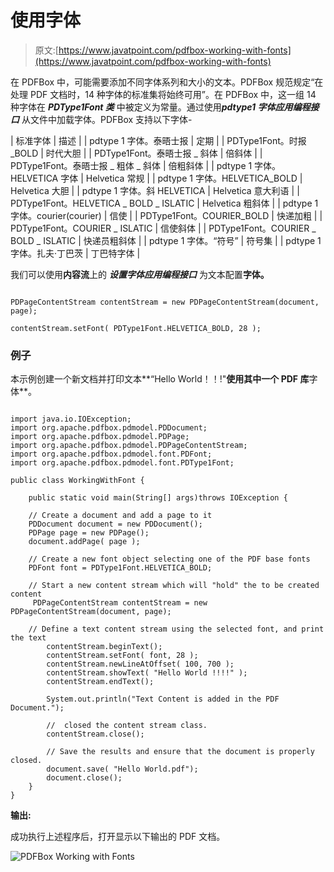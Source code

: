 # 使用字体

> 原文:[https://www.javatpoint.com/pdfbox-working-with-fonts](https://www.javatpoint.com/pdfbox-working-with-fonts)

在 PDFBox 中，可能需要添加不同字体系列和大小的文本。PDFBox 规范规定“在处理 PDF 文档时，14 种字体的标准集将始终可用”。在 PDFBox 中，这一组 14 种字体在 ***PDType1Font 类*** 中被定义为常量。通过使用***pdtype1 字体应用编程接口*** 从文件中加载字体。PDFBox 支持以下字体-

| 标准字体 | 描述 |
| pdtype 1 字体。泰晤士报 | 定期 |
| PDType1Font。时报 _BOLD | 时代大胆 |
| PDType1Font。泰晤士报 _ 斜体 | 倍斜体 |
| PDType1Font。泰晤士报 _ 粗体 _ 斜体 | 倍粗斜体 |
| pdtype 1 字体。HELVETICA 字体 | Helvetica 常规 |
| pdtype 1 字体。HELVETICA_BOLD | Helvetica 大胆 |
| pdtype 1 字体。斜 HELVETICA | Helvetica 意大利语 |
| PDType1Font。HELVETICA _ BOLD _ ISLATIC | Helvetica 粗斜体 |
| pdtype 1 字体。courier(courier) | 信使 |
| PDType1Font。COURIER_BOLD | 快递加粗 |
| PDType1Font。COURIER _ ISLATIC | 信使斜体 |
| PDType1Font。COURIER _ BOLD _ ISLATIC | 快递员粗斜体 |
| pdtype 1 字体。“符号” | 符号集 |
| pdtype 1 字体。扎夫·丁巴茨 | 丁巴特字体 |

我们可以使用**内容流**上的 ***设置字体应用编程接口*** 为文本配置**字体。**

```

PDPageContentStream contentStream = new PDPageContentStream(document, page);

contentStream.setFont( PDType1Font.HELVETICA_BOLD, 28 );

```

### 例子

本示例创建一个新文档并打印文本**“Hello World！！!"**使用其中一个 PDF 库**字体**。

```

import java.io.IOException;
import org.apache.pdfbox.pdmodel.PDDocument;
import org.apache.pdfbox.pdmodel.PDPage;
import org.apache.pdfbox.pdmodel.PDPageContentStream;
import org.apache.pdfbox.pdmodel.font.PDFont;
import org.apache.pdfbox.pdmodel.font.PDType1Font;

public class WorkingWithFont {

	public static void main(String[] args)throws IOException {

	// Create a document and add a page to it
	PDDocument document = new PDDocument();
	PDPage page = new PDPage();
	document.addPage( page );

	// Create a new font object selecting one of the PDF base fonts
	PDFont font = PDType1Font.HELVETICA_BOLD;

	// Start a new content stream which will "hold" the to be created content
     PDPageContentStream contentStream = new PDPageContentStream(document, page);

	// Define a text content stream using the selected font, and print the text
		contentStream.beginText();
		contentStream.setFont( font, 28 );
		contentStream.newLineAtOffset( 100, 700 );
		contentStream.showText( "Hello World !!!!" );
		contentStream.endText();

		System.out.println("Text Content is added in the PDF Document.");

		//  closed the content stream class.
		contentStream.close();

		// Save the results and ensure that the document is properly closed.
		document.save( "Hello World.pdf");
		document.close();
	}
}

```

**输出:**

成功执行上述程序后，打开显示以下输出的 PDF 文档。

![PDFBox Working with Fonts](../Images/50e1d9aebb9e2806e19e3f37de4d778b.png)